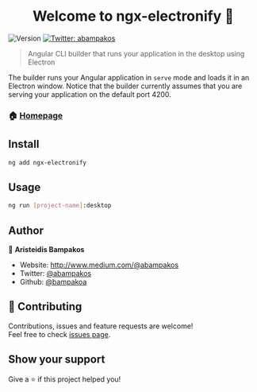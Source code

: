 <h1 align="center">Welcome to ngx-electronify 👋</h1>
<p>
  <img alt="Version" src="https://img.shields.io/badge/version-1.1.6-blue.svg?cacheSeconds=2592000" />
  <a href="https://twitter.com/abampakos" target="_blank">
    <img alt="Twitter: abampakos" src="https://img.shields.io/twitter/follow/abampakos.svg?style=social" />
  </a>
</p>

> Angular CLI builder that runs your application in the desktop using Electron

The builder runs your Angular application in `serve` mode and loads it in an Electron window. Notice that the builder currently assumes that you are serving your application on the default port 4200.

### 🏠 [Homepage](https://github.com/bampakoa/ngx-electronify)

## Install

```sh
ng add ngx-electronify
```

## Usage

```sh
ng run [project-name]:desktop
```

## Author

👤 **Aristeidis Bampakos**

* Website: http://www.medium.com/@abampakos
* Twitter: [@abampakos](https://twitter.com/abampakos)
* Github: [@bampakoa](https://github.com/bampakoa)

## 🤝 Contributing

Contributions, issues and feature requests are welcome!<br />Feel free to check [issues page](https://github.com/bampakoa/ngx-electronify/issues). 

## Show your support

Give a ⭐️ if this project helped you!
